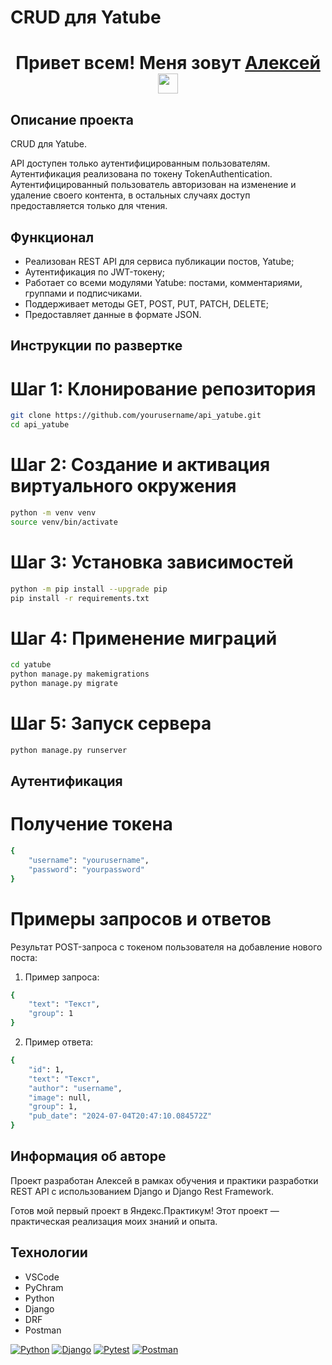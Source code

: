 # CRUD для Yatube

<h1 align="center">Привет всем! Меня зовут <a href="https://daniilshat.ru/" target="_blank">Алексей</a> 
<img src="https://github.com/blackcater/blackcater/raw/main/images/Hi.gif" height="32"/></h1>

## Описание проекта

CRUD для Yatube.

API доступен только аутентифицированным пользователям. Аутентификация реализована по токену TokenAuthentication. Аутентифицированный пользователь авторизован на изменение и удаление своего контента, в остальных случаях доступ предоставляется только для чтения.

## Функционал

- Реализован REST API для сервиса публикации постов, Yatube;
- Аутентификация по JWT-токену;
- Работает со всеми модулями Yatube: постами, комментариями, группами и подписчиками.
- Поддерживает методы GET, POST, PUT, PATCH, DELETE;
- Предоставляет данные в формате JSON.

## Инструкции по развертке

# Шаг 1: Клонирование репозитория

```sh
git clone https://github.com/yourusername/api_yatube.git
cd api_yatube
```

# Шаг 2: Создание и активация виртуального окружения

```sh
python -m venv venv
source venv/bin/activate
```

# Шаг 3: Установка зависимостей

```sh
python -m pip install --upgrade pip
pip install -r requirements.txt
```

# Шаг 4: Применение миграций

```sh
cd yatube
python manage.py makemigrations
python manage.py migrate
```

# Шаг 5: Запуск сервера

```sh
python manage.py runserver
```

## Аутентификация

# Получение токена

```sh
{
    "username": "yourusername",
    "password": "yourpassword"
}
```

# Примеры запросов и ответов

Результат POST-запроса с токеном пользователя на добавление нового поста:

1. Пример запроса:

```sh
{
    "text": "Текст",
    "group": 1
}
```

2. Пример ответа:

```sh
{
    "id": 1,
    "text": "Текст",
    "author": "username",
    "image": null,
    "group": 1,
    "pub_date": "2024-07-04T20:47:10.084572Z"
}
```

## Информация об авторе

Проект разработан Алексей в рамках обучения и практики разработки REST API с использованием Django и Django Rest Framework.

Готов мой первый проект в Яндекс.Практикум! Этот проект — практическая реализация моих знаний и опыта.

## Технологии

- VSCode
- PyChram
- Python
- Django
- DRF
- Postman

<a href="https://www.python.org/" rel="nofollow"><img src="https://camo.githubusercontent.com/7d0627d59935971a0446fd5eaa2553e52229fae3cd3e5d54ee04fe99dbe77fc8/68747470733a2f2f696d672e736869656c64732e696f2f62616467652f2d507974686f6e2d3436343634313f7374796c653d666c61742d737175617265266c6f676f3d507974686f6e" alt="Python" data-canonical-src="https://img.shields.io/badge/-Python-464641?style=flat-square&amp;logo=Python" style="max-width: 100%;"></a>
<a href="https://www.djangoproject.com/" rel="nofollow"><img src="https://camo.githubusercontent.com/d21a711f33659c80dec71f941b45c19151312a4ef9552adef6c0475b27a28fb5/68747470733a2f2f696d672e736869656c64732e696f2f62616467652f446a616e676f2d3436343634363f7374796c653d666c61742d737175617265266c6f676f3d646a616e676f" alt="Django" data-canonical-src="https://img.shields.io/badge/Django-464646?style=flat-square&amp;logo=django" style="max-width: 100%;"></a>
<a href="https://docs.pytest.org/en/6.2.x/" rel="nofollow"><img src="https://camo.githubusercontent.com/8d89a23df24367872457843f8866a43174f9247e921fc812b45d3a34ec88f49a/68747470733a2f2f696d672e736869656c64732e696f2f62616467652f5079746573742d3436343634363f7374796c653d666c61742d737175617265266c6f676f3d707974657374" alt="Pytest" data-canonical-src="https://img.shields.io/badge/Pytest-464646?style=flat-square&amp;logo=pytest" style="max-width: 100%;"></a>
<a href="https://www.postman.com/" rel="nofollow"><img src="https://camo.githubusercontent.com/10feee2f301abe7389f4712e5ee41b7d0776eb3fd969642cfd3bef30ed711de5/68747470733a2f2f696d672e736869656c64732e696f2f62616467652f506f73746d616e2d3436343634363f7374796c653d666c61742d737175617265266c6f676f3d706f73746d616e" alt="Postman" data-canonical-src="https://img.shields.io/badge/Postman-464646?style=flat-square&amp;logo=postman" style="max-width: 100%;"></a>
